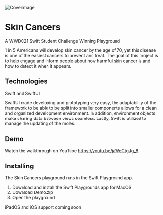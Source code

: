
![CoverImage](https://user-images.githubusercontent.com/43052745/120941166-da2b9880-c6e6-11eb-8953-4d1cb3c87e1c.png)
# Skin Cancers
A WWDC21 Swift Student Challenge Winning Playground

1 in 5 Americans will develop skin cancer by the age of 70, yet this disease is one of the easiest cancers to prevent and treat. The goal of this project is to help engage and inform people about how harmful skin cancer is and how to detect it when it appears. 

## Technologies
Swift and SwiftUI

SwiftUI made developing and prototyping very easy, the adaptability of the framework to be able to be split into smaller components allows for a clean and organized development environment. In addition, environment objects make sharing data between views seamless. Lastly, Swift is utilized to manage the updating of the moles. 

## Demo
Watch the walkthrough on YouTube https://youtu.be/jaWeCtgJg_8 

## Installing
The Skin Cancers playground runs in the Swift Playground app. 

  1. Download and install the Swift Playgrounds app for MacOS
  2. Download Demo.zip 
  3. Open the playground 

iPadOS and iOS support coming soon
